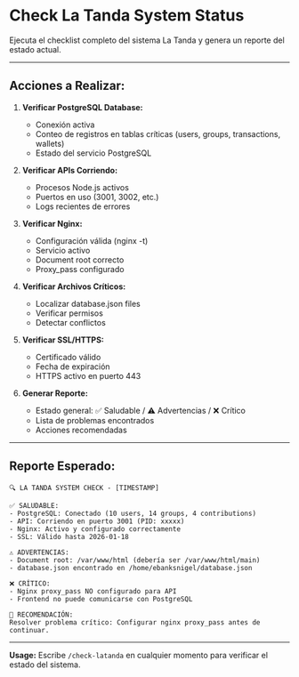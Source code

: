# Check La Tanda System Status

Ejecuta el checklist completo del sistema La Tanda y genera un reporte del estado actual.

---

## Acciones a Realizar:

1. **Verificar PostgreSQL Database:**
   - Conexión activa
   - Conteo de registros en tablas críticas (users, groups, transactions, wallets)
   - Estado del servicio PostgreSQL

2. **Verificar APIs Corriendo:**
   - Procesos Node.js activos
   - Puertos en uso (3001, 3002, etc.)
   - Logs recientes de errores

3. **Verificar Nginx:**
   - Configuración válida (nginx -t)
   - Servicio activo
   - Document root correcto
   - Proxy_pass configurado

4. **Verificar Archivos Críticos:**
   - Localizar database.json files
   - Verificar permisos
   - Detectar conflictos

5. **Verificar SSL/HTTPS:**
   - Certificado válido
   - Fecha de expiración
   - HTTPS activo en puerto 443

6. **Generar Reporte:**
   - Estado general: ✅ Saludable / ⚠️ Advertencias / ❌ Crítico
   - Lista de problemas encontrados
   - Acciones recomendadas

---

## Reporte Esperado:

```
🔍 LA TANDA SYSTEM CHECK - [TIMESTAMP]

✅ SALUDABLE:
- PostgreSQL: Conectado (10 users, 14 groups, 4 contributions)
- API: Corriendo en puerto 3001 (PID: xxxxx)
- Nginx: Activo y configurado correctamente
- SSL: Válido hasta 2026-01-18

⚠️ ADVERTENCIAS:
- Document root: /var/www/html (debería ser /var/www/html/main)
- database.json encontrado en /home/ebanksnigel/database.json

❌ CRÍTICO:
- Nginx proxy_pass NO configurado para API
- Frontend no puede comunicarse con PostgreSQL

🎯 RECOMENDACIÓN:
Resolver problema crítico: Configurar nginx proxy_pass antes de continuar.
```

---

**Usage:** Escribe `/check-latanda` en cualquier momento para verificar el estado del sistema.
